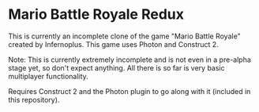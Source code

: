 # Mario Battle Royale Redux
This is currently an incomplete clone of the game "Mario Battle Royale" created by Infernoplus. This game uses Photon and Construct 2.

Note: This is currently extremely incomplete and is not even in a pre-alpha stage yet, so don't expect anything. All there is so far is very basic multiplayer functionality.

Requires Construct 2 and the Photon plugin to go along with it (included in this repository).
